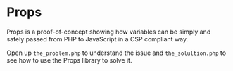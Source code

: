 # Props

Props is a proof-of-concept showing how variables can be simply and safely passed from PHP to JavaScript in a CSP compliant way.

Open up `the_problem.php` to understand the issue and `the_solultion.php` to see how to use the Props library to solve it.